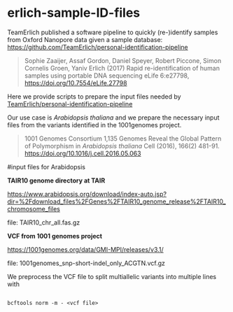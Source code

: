 # erlich-sample-ID-files

TeamErlich published a software pipeline to quickly (re-)identify samples from Oxford Nanopore data given a sample database: https://github.com/TeamErlich/personal-identification-pipeline

>Sophie Zaaijer, Assaf Gordon, Daniel Speyer, Robert Piccone, Simon Cornelis Groen, Yaniv Erlich (2017)
>Rapid re-identification of human samples using portable DNA sequencing
>eLife 6:e27798, https://doi.org/10.7554/eLife.27798


Here we provide scripts to prepare the input files needed by [TeamErlich/personal-identification-pipeline](https://github.com/TeamErlich/personal-identification-pipeline)

Our use case is *Arabidopsis thaliana* and we prepare the necessary input files from the variants identified in the 1001genomes project. 

>1001 Genomes Consortium
>1,135 Genomes Reveal the Global Pattern of Polymorphism in *Arabidopsis thaliana*
>Cell (2016), 166(2) 481-91. https://doi.org/10.1016/j.cell.2016.05.063


#input files for Arabidopsis

**TAIR10 genome directory at TAIR**

https://www.arabidopsis.org/download/index-auto.jsp?dir=%2Fdownload_files%2FGenes%2FTAIR10_genome_release%2FTAIR10_chromosome_files

file: TAIR10_chr_all.fas.gz


**VCF from 1001 genomes project**

https://1001genomes.org/data/GMI-MPI/releases/v3.1/

file: 1001genomes_snp-short-indel_only_ACGTN.vcf.gz

We preprocess the VCF file to split multiallelic variants into multiple lines with 
```

bcftools norm -m - <vcf file>
```
